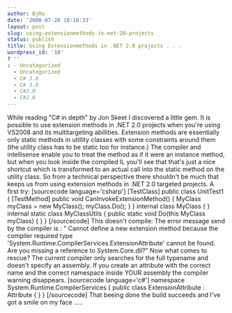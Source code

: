 ```yaml
---
author: BjRo
date: '2008-07-28 10:18:33'
layout: post
slug: using-extensionmethods-in-net-20-projects
status: publish
title: Using Extensionmethods in .NET 2.0 projects . . .
wordpress_id: '18'
? ''
: - Uncategorized
  - Uncategorized
  - C# 3.0
  - C# 3.0
  - C#2.0
  - C#2.0
---
```


While reading "C\# in depth" by Jon Skeet I discovered a little gem. It
is possible to use extension methods in .NET 2.0 projects when you're
using VS2008 and its multitargeting abillities. Extension methods are
essentially only static methods in utillity classes with some
constraints around them (the utility class has to be static too for
instance.) The compiler and intellisense enable you to treat the method
as if it were an instance method, but when you look inside the compiled
IL you'll see that that's just a nice shortcut which is transformed to
an actual call into the static method on the utility class. So from a
technical perspective there shouldn't be much that keeps us from using
extension methods in .NET 2.0 targeted projects. A first try:
[sourcecode language='csharp'] [TestClass] public class UnitTest1 {
[TestMethod] public void CanInvokeExtensionMethod() { MyClass myClass =
new MyClass(); myClass.Do(); } } internal class MyClass { } internal
static class MyClassUtils { public static void Do(this MyClass myClass)
{ } } [/sourcecode] This doesn't compile: The error message send by the
compiler is : " Cannot define a new extension method because the
compiler required type
'System.Runtime.CompilerServices.ExtensionAttribute' cannot be found.
Are you missing a reference to System.Core.dll?" Now what comes to
rescue? The current compiler only searches for the full typename and
doesn't specify an assembly. If you create an attribute with the correct
name and the correct namespace inside YOUR assembly the compiler warning
disappears. [sourcecode language='c\#'] namespace
System.Runtime.CompilerServices { public class ExtensionAttribute :
Attribute { } } [/sourcecode] That beeing done the build succeeds and
I've got a smile on my face .....
